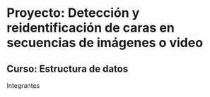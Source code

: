 # Proyecto: Detección y reidentificación de caras en secuencias de imágenes o video
## Curso: Estructura de datos
Integrantes
